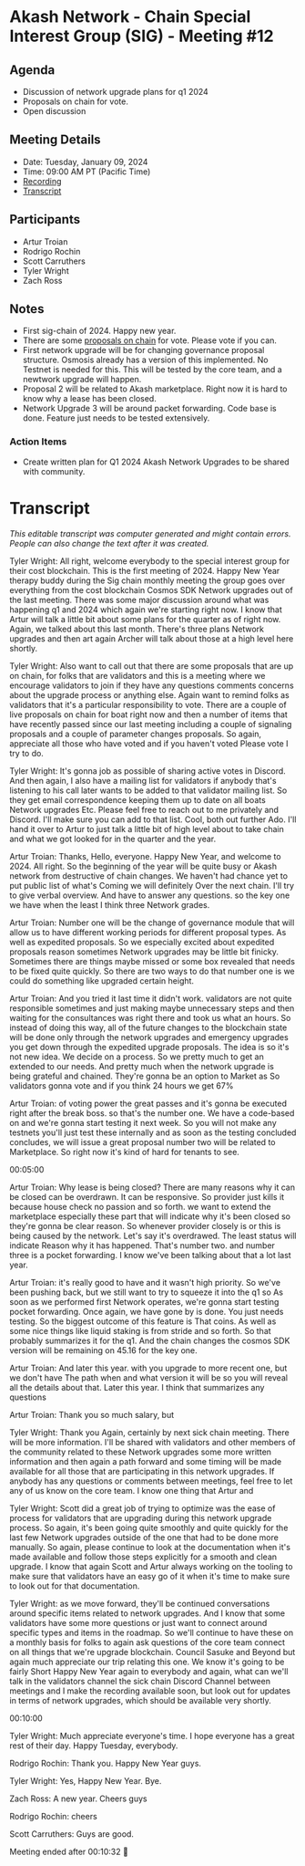 # Akash Network - Chain Special Interest Group (SIG) - Meeting #12

## Agenda

- Discussion of network upgrade plans for q1 2024
- Proposals on chain for vote.
- Open discussion 

## Meeting Details

- Date: Tuesday, January 09, 2024
- Time: 09:00 AM PT (Pacific Time)
- [Recording]()
- [Transcript](#transcript)


## Participants

- Artur Troian
- Rodrigo Rochin
- Scott Carruthers
- Tyler Wright
- Zach Ross


## Notes

- First sig-chain of 2024. Happy new year.
- There are some [proposals on chain](https://www.mintscan.io/akash/proposals) for vote. Please vote if you can. 
- First network upgrade will be for changing governance proposal structure. Osmosis already has a version of this implemented. No Testnet is needed for this. This will be tested by the core team, and a newtwork upgrade will happen.
- Proposal 2 will be related to Akash marketplace. Right now it is hard to know why a lease has been closed.
- Network Upgrade 3 will be around packet forwarding. Code base is done. Feature just needs to be tested extensively. 

### Action Items

- Create written plan for Q1 2024 Akash Network Upgrades to be shared with community.
  

# **Transcript**

_This editable transcript was computer generated and might contain errors. People can also change the text after it was created._

Tyler Wright: All right, welcome everybody to the special interest group for their cost blockchain. This is the first meeting of 2024. Happy New Year therapy buddy during the Sig chain monthly meeting the group goes over everything from the cost blockchain Cosmos SDK Network upgrades out of the last meeting. There was some major discussion around what was happening q1 and 2024 which again we're starting right now. I know that Artur will talk a little bit about some plans for the quarter as of right now. Again, we talked about this last month. There's three plans Network upgrades and then art again Archer will talk about those at a high level here shortly.

Tyler Wright: Also want to call out that there are some proposals that are up on chain, for folks that are validators and this is a meeting where we encourage validators to join if they have any questions comments concerns about the upgrade process or anything else. Again want to remind folks as validators that it's a particular responsibility to vote. There are a couple of live proposals on chain for boat right now and then a number of items that have recently passed since our last meeting including a couple of signaling proposals and a couple of parameter changes proposals. So again, appreciate all those who have voted and if you haven't voted Please vote I try to do.

Tyler Wright: It's gonna job as possible of sharing active votes in Discord. And then again, I also have a mailing list for validators if anybody that's listening to his call later wants to be added to that validator mailing list. So they get email correspondence keeping them up to date on all boats Network upgrades Etc. Please feel free to reach out to me privately and Discord. I'll make sure you can add to that list. Cool, both out further Ado. I'll hand it over to Artur to just talk a little bit of high level about to take chain and what we got looked for in the quarter and the year.

Artur Troian: Thanks, Hello, everyone. Happy New Year, and welcome to 2024. All right. So the beginning of the year will be quite busy or Akash network from destructive of chain changes. We haven't had chance yet to put public list of what's Coming we will definitely Over the next chain. I'll try to give verbal overview. And have to answer any questions. so the key one we have when the least I think three Network grades.

Artur Troian: Number one will be the change of governance module that will allow us to have different working periods for different proposal types. As well as expedited proposals. So we especially excited about expedited proposals reason sometimes Network upgrades may be little bit finicky. Sometimes there are things maybe missed or some box revealed that needs to be fixed quite quickly. So there are two ways to do that number one is we could do something like upgraded certain height.

Artur Troian: And you tried it last time it didn't work. validators are not quite responsible sometimes and just making maybe unnecessary steps and then waiting for the consultances was right there and took us what an hours. So instead of doing this way, all of the future changes to the blockchain state will be done only through the network upgrades and emergency upgrades you get down through the expedited upgrade proposals. The idea is so it's not new idea. We decide on a process. So we pretty much to get an extended to our needs. And pretty much when the network upgrade is being grateful and chained. They're gonna be an option to Market as So validators gonna vote and if you think 24 hours we get 67%

Artur Troian: of voting power the great passes and it's gonna be executed right after the break boss. so that's the number one. We have a code-based on and we're gonna start testing it next week. So you will not make any testnets you'll just test these internally and as soon as the testing concluded concludes, we will issue a great proposal number two will be related to Marketplace. So right now it's kind of hard for tenants to see.

00:05:00

Artur Troian: Why lease is being closed? There are many reasons why it can be closed can be overdrawn. It can be responsive. So provider just kills it because house check no passion and so forth. we want to extend the marketplace especially these part that will indicate why it's been closed so they're gonna be clear reason. So whenever provider closely is or this is being caused by the network. Let's say it's overdrawed. The least status will indicate Reason why it has happened. That's number two. and number three is a pocket forwarding. I know we've been talking about that a lot last year.

Artur Troian: it's really good to have and it wasn't high priority. So we've been pushing back, but we still want to try to squeeze it into the q1 so As soon as we performed first Network operates, we're gonna start testing pocket forwarding. Once again, we have gone by is done. You just needs testing. So the biggest outcome of this feature is That coins. As well as some nice things like liquid staking is from stride and so forth. So that probably summarizes it for the q1. And the chain changes the cosmos SDK version will be remaining on 45.16 for the key one.

Artur Troian: And later this year. with you upgrade to more recent one, but we don't have The path when and what version it will be so you will reveal all the details about that. Later this year. I think that summarizes any questions

Artur Troian: Thank you so much salary, but

Tyler Wright: Thank you Again, certainly by next sick chain meeting. There will be more information. I'll be shared with validators and other members of the community related to these Network upgrades some more written information and then again a path forward and some timing will be made available for all those that are participating in this network upgrades. If anybody has any questions or comments between meetings, feel free to let any of us know on the core team. I know one thing that Artur and

Tyler Wright: Scott did a great job of trying to optimize was the ease of process for validators that are upgrading during this network upgrade process. So again, it's been going quite smoothly and quite quickly for the last few Network upgrades outside of the one that had to be done more manually. So again, please continue to look at the documentation when it's made available and follow those steps explicitly for a smooth and clean upgrade. I know that again Scott and Artur always working on the tooling to make sure that validators have an easy go of it when it's time to make sure to look out for that documentation.

Tyler Wright: as we move forward, they'll be continued conversations around specific items related to network upgrades. And I know that some validators have some more questions or just want to connect around specific types and items in the roadmap. So we'll continue to have these on a monthly basis for folks to again ask questions of the core team connect on all things that we're upgrade blockchain. Council Sasuke and Beyond but again much appreciate our trip relating this one. We know it's going to be fairly Short Happy New Year again to everybody and again, what can we'll talk in the validators channel the sick chain Discord Channel between meetings and I make the recording available soon, but look out for updates in terms of network upgrades, which should be available very shortly.

00:10:00

Tyler Wright: Much appreciate everyone's time. I hope everyone has a great rest of their day. Happy Tuesday, everybody.

Rodrigo Rochin: Thank you. Happy New Year guys.

Tyler Wright: Yes, Happy New Year. Bye.

Zach Ross: A new year. Cheers guys

Rodrigo Rochin: cheers

Scott Carruthers: Guys are good.

Meeting ended after 00:10:32 👋

